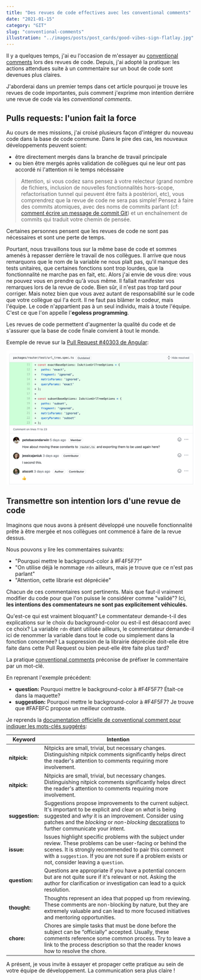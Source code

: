 ```yaml
---
title: "Des revues de code effectives avec les conventional comments"
date: "2021-01-15"
category: "GIT"
slug: "conventional-comments"
illustration: "../images/posts/post_cards/good-vibes-sign-flatlay.jpg"
---
```


Il y a quelques temps, j'ai eu l'occasion de m'essayer au [conventional comments](https://conventionalcomments.org/) lors des revues de code. Depuis, j'ai adopté la pratique: les actions attendues suite à un commentaire sur un bout de code sont devenues plus claires.

J'aborderai dans un premier temps dans cet article pourquoi je trouve les revues de code importantes, puis comment j'exprime mon intention derrière une revue de code via les *conventional comments*.

## Pulls requests: l'union fait la force

Au cours de mes missions, j'ai croisé plusieurs façon d'intégrer du nouveau code dans la base de code commune. Dans le pire des cas, les nouveaux développements peuvent soient:

- être directement mergés dans la branche de travail principale
- ou bien être mergés après validation de collègues qui ne leur ont pas accordé ni l'attention ni le temps nécéssaire

> Attention, si vous codez sans pensez à votre relecteur (grand nombre de fichiers, inclusion de nouvelles fonctionnalités hors-scope, refactorisation tunnel qui peuvent être faits à postériori, etc), vous comprendrez que la revue de code ne sera pas simple! Pensez à faire des commits atomiques, avec des noms de commits parlant (cf: [comment écrire un message de commit Git](https://aycandoo.fr/blog/message-de-commit-git)) et un enchaînement de commits qui traduit votre chemin de pensée.

Certaines personnes pensent que les revues de code ne sont pas nécessaires et sont une perte de temps.

Pourtant, nous travaillons tous sur la même base de code et sommes amenés à repasser derrière le travail  de nos collègues. Il arrive que nous remarquons que le nom de la variable ne nous plaît pas, qu'il manque des tests unitaires, que certaines fonctions sont trop lourdes, que la fonctionnalité ne marche pas en fait, etc. Alors j'ai envie de vous dire: vous ne pouvez vous en prendre qu'à vous même. Il fallait manifester vos remarques lors de la revue de code. Bien sûr, il n'est pas trop tard pour corriger. Mais notez bien que vous avez autant de responsabilité sur le code que votre collègue qui l'a écrit. Il ne faut pas blâmer le codeur, mais l'équipe. Le code n'appartient pas à un seul individu, mais à toute l'équipe. C'est ce que l'on appelle l'**egoless programming**.

Les revues de code permettent d'augmenter la qualité du code et de s'assurer que la base de code finale convient à tout le monde.

Exemple de revue sur la [Pull Request #40303 de Angular](https://github.com/angular/angular/pull/40303):

![Example de code revue contenant une suggestion de modification](../images/posts/20210115_conventional_comments/code_review_example.png)



## Transmettre son intention lors d'une revue de code

Imaginons que nous avons à présent développé une nouvelle fonctionnalité prête à être mergée et nos collègues ont commencé à faire de la revue dessus.

Nous pouvons y lire les commentaires suivants:

- "Pourquoi mettre le background-color à #F4F5F7?"
- "On utilise déjà le nommage `rdn` ailleurs, mais je trouve que ce n'est pas parlant"
- "Attention, cette librarie est dépréciée"

Chacun de ces commentaires sont pertinents. Mais que faut-il vraiment modifier du code pour que l'on puisse le considérer comme "validé"? Ici, **les intentions des commentateurs ne sont pas explicitement véhiculés.** 

Qu'est-ce qui est vraiment bloquant? Le commentateur demande-t-il des explications sur le choix du background-color ou est-il est désaccord avec ce choix? La variable `rdn` étant utilisée ailleurs, le commentateur demande-il ici de renommer la variable dans tout le code ou simplement dans la fonction concernée? La suppression de la librairie dépréciée doit-elle être faite dans cette Pull Request ou bien peut-elle être faite plus tard?

La pratique [conventional comments](https://conventionalcomments.org/) préconise de préfixer le commentaire par un mot-clé.

En reprenant l'exemple précédent:

- **question:** Pourquoi mettre le background-color à #F4F5F7? Était-ce dans la maquette?
- **suggestion:** Pourquoi mettre le background-color à #F4F5F7? Je trouve que #FAFBFC propose un meilleur contraste.

Je reprends la [documentation officielle de conventional comment pour indiquer les mots-clés suggérés](https://conventionalcomments.org/):

| Keyword         | Intention                                                    |
| --------------- | ------------------------------------------------------------ |
| **nitpick:**    | Nitpicks are small, trivial, but necessary changes. Distinguishing  nitpick comments significantly helps direct the reader's attention to  comments requiring more involvement. |
| **nitpick:**    | Nitpicks are small, trivial, but necessary changes. Distinguishing  nitpick comments significantly helps direct the reader's attention to  comments requiring more involvement. |
| **suggestion:** | Suggestions propose improvements to the current subject. It's important to be explicit and clear on *what* is being suggested and *why* it is an improvement. Consider using patches and the *blocking* or *non-blocking* [decorations](https://conventionalcomments.org/#decorations) to further communicate your intent. |
| **issue:**      | Issues highlight specific problems with the subject under review.  These problems can be user-facing or behind the scenes. It is strongly  recommended to pair this comment with a `suggestion`. If you are not sure if a problem exists or not, consider leaving a `question`. |
| **question:**   | Questions are appropriate if you have a potential concern but are  not quite sure if it's relevant or not. Asking the author for  clarification or investigation can lead to a quick resolution. |
| **thought:**    | Thoughts represent an idea that popped up from reviewing. These  comments are non-blocking by nature, but they are extremely valuable and can lead to more focused initiatives and mentoring opportunities. |
| **chore:**      | Chores are simple tasks that must be done before the subject can be  “officially” accepted. Usually, these comments reference some common  process. Try to leave a link to the process description so that the  reader knows how to resolve the chore. |



A présent, je vous invite à essayer et propager cette pratique au sein de votre équipe de développement. La communication sera plus claire !

